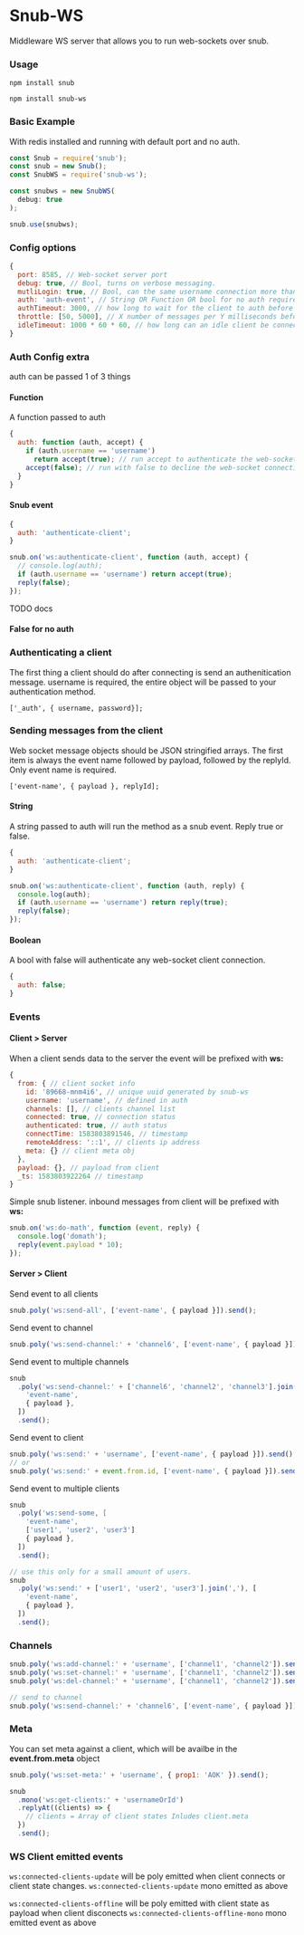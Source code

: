 # Snub-WS

Middleware WS server that allows you to run web-sockets over snub.

### Usage

`npm install snub`

`npm install snub-ws`

### Basic Example

With redis installed and running with default port and no auth.

```javascript
const Snub = require('snub');
const snub = new Snub();
const SnubWS = require('snub-ws');

const snubws = new SnubWS(
  debug: true
);

snub.use(snubws);

```

### Config options

```javascript
{
  port: 8585, // Web-socket server port
  debug: true, // Bool, turns on verbose messaging.
  mutliLogin: true, // Bool, can the same username connection more than once?
  auth: 'auth-event', // String OR Function OR bool for no auth required
  authTimeout: 3000, // how long to wait for the client to auth before disconnecting
  throttle: [50, 5000], // X number of messages per Y milliseconds before disconnecting
  idleTimeout: 1000 * 60 * 60, // how long can an idle client be connected
}
```

### Auth Config extra

auth can be passed 1 of 3 things

#### Function

A function passed to auth

```javascript
{
  auth: function (auth, accept) {
    if (auth.username == 'username')
      return accept(true); // run accept to authenticate the web-socket client connection.
    accept(false); // run with false to decline the web-socket connection and disconnect the client.
  }
}
```

#### Snub event

```javascript
{
  auth: 'authenticate-client';
}
```

```javascript
snub.on('ws:authenticate-client', function (auth, accept) {
  // console.log(auth);
  if (auth.username == 'username') return accept(true);
  reply(false);
});
```

TODO docs

#### False for no auth

### Authenticating a client

The first thing a client should do after connecting is send an authenitication message.
username is required, the entire object will be passed to your authentication method.

```
['_auth', { username, password}];
```

### Sending messages from the client

Web socket message objects should be JSON stringified arrays. The first item is always the event name followed by payload, followed by the replyId. Only event name is required.

```
['event-name', { payload }, replyId];
```

#### String

A string passed to auth will run the method as a snub event. Reply true or false.

```javascript
{
  auth: 'authenticate-client';
}

snub.on('ws:authenticate-client', function (auth, reply) {
  console.log(auth);
  if (auth.username == 'username') return reply(true);
  reply(false);
});
```

#### Boolean

A bool with false will authenticate any web-socket client connection.

```javascript
{
  auth: false;
}
```

### Events

#### Client > Server

When a client sends data to the server the event will be prefixed with **ws:**

```javascript
{
  from: { // client socket info
    id: '89668-mnm4i6', // unique uuid generated by snub-ws
    username: 'username', // defined in auth
    channels: [], // clients channel list
    connected: true, // connection status
    authenticated: true, // auth status
    connectTime: 1583803891546, // timestamp
    remoteAddress: '::1', // clients ip address
    meta: {} // client meta obj
  },
  payload: {}, // payload from client
  _ts: 1583803922264 // timestamp
}

```

Simple snub listener. inbound messages from client will be prefixed with **ws:**

```javascript
snub.on('ws:do-math', function (event, reply) {
  console.log('domath');
  reply(event.payload * 10);
});
```

#### Server > Client

Send event to all clients

```javascript
snub.poly('ws:send-all', ['event-name', { payload }]).send();
```

Send event to channel

```javascript
snub.poly('ws:send-channel:' + 'channel6', ['event-name', { payload }]).send();
```

Send event to multiple channels

```javascript
snub
  .poly('ws:send-channel:' + ['channel6', 'channel2', 'channel3'].join(','), [
    'event-name',
    { payload },
  ])
  .send();
```

Send event to client

```javascript
snub.poly('ws:send:' + 'username', ['event-name', { payload }]).send();
// or
snub.poly('ws:send:' + event.from.id, ['event-name', { payload }]).send();
```

Send event to multiple clients

```javascript
snub
  .poly('ws:send-some, [
    'event-name',
    ['user1', 'user2', 'user3']
    { payload },
  ])
  .send();
```

```javascript
// use this only for a small amount of users.
snub
  .poly('ws:send:' + ['user1', 'user2', 'user3'].join(','), [
    'event-name',
    { payload },
  ])
  .send();
```

### Channels

```javascript
snub.poly('ws:add-channel:' + 'username', ['channel1', 'channel2']).send(); // add to existing channels
snub.poly('ws:set-channel:' + 'username', ['channel1', 'channel2']).send(); // wipes and sets channels
snub.poly('ws:del-channel:' + 'username', ['channel1', 'channel2']).send(); // removes channels

// send to channel
snub.poly('ws:send-channel:' + 'channel6', ['event-name', { payload }]).send();
```

### Meta

You can set meta against a client, which will be availbe in the **event.from.meta** object

```javascript
snub.poly('ws:set-meta:' + 'username', { prop1: 'AOK' }).send();
```

```javascript
snub
  .mono('ws:get-clients:' + 'usernameOrId')
  .replyAt((clients) => {
    // clients = Array of client states Inludes client.meta
  })
  .send();
```

### WS Client emitted events

`ws:connected-clients-update` will be poly emitted when client connects or client state changes.
`ws:connected-clients-update` mono emitted as above

`ws:connected-clients-offline` will be poly emitted with client state as payload when client disconects
`ws:connected-clients-offline-mono` mono emitted event as above
